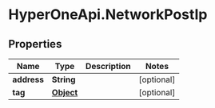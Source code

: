 # HyperOneApi.NetworkPostIp

## Properties
Name | Type | Description | Notes
------------ | ------------- | ------------- | -------------
**address** | **String** |  | [optional] 
**tag** | [**Object**](.md) |  | [optional] 


